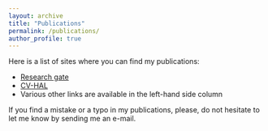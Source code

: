 ```yaml
---
layout: archive
title: "Publications"
permalink: /publications/
author_profile: true
---
```


Here is a list of sites where you can find my publications:
* <a href="https://www.researchgate.net/profile/Phuc-Ngo-4">Research gate</a>
* <a href="https://cv.hal.science/Phuc-Ngo">CV-HAL</a>
* Various other links are available in the left-hand side column

If you find a mistake or a typo in my publications, please, do not hesitate to let me know by sending me an e-mail.

